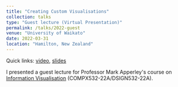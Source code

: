 ```yaml
---
title: "Creating Custom Visualisations"
collection: talks
type: "Guest lecture (Virtual Presentation)"
permalink: /talks/2022-guest
venue: "University of Waikato"
date: 2022-03-31
location: "Hamilton, New Zealand"
---
```


Quick links: [video](https://drive.google.com/file/d/1-Q5rLIC8RmYcVPqM3gNsGx6wdZGOpbyu/view?usp=sharing), [slides](http://dgt12.github.io/files/compx532_22a.pdf)

I presented a guest lecture for Professor Mark Apperley's course on [Information Visualisation](https://papers.waikato.ac.nz/papers/COMPX532) (COMPX532-22A/DSIGN532-22A).